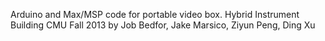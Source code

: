 Arduino and Max/MSP code for portable video box.
Hybrid Instrument Building  CMU Fall 2013
by Job Bedfor, Jake Marsico, Ziyun Peng, Ding Xu
